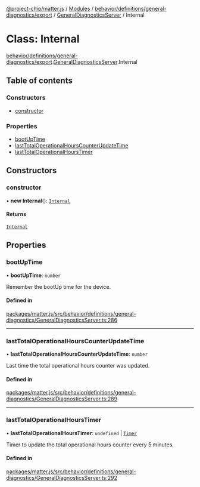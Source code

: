 [@project-chip/matter.js](../README.md) / [Modules](../modules.md) / [behavior/definitions/general-diagnostics/export](../modules/behavior_definitions_general_diagnostics_export.md) / [GeneralDiagnosticsServer](../modules/behavior_definitions_general_diagnostics_export.GeneralDiagnosticsServer.md) / Internal

# Class: Internal

[behavior/definitions/general-diagnostics/export](../modules/behavior_definitions_general_diagnostics_export.md).[GeneralDiagnosticsServer](../modules/behavior_definitions_general_diagnostics_export.GeneralDiagnosticsServer.md).Internal

## Table of contents

### Constructors

- [constructor](behavior_definitions_general_diagnostics_export.GeneralDiagnosticsServer.Internal.md#constructor)

### Properties

- [bootUpTime](behavior_definitions_general_diagnostics_export.GeneralDiagnosticsServer.Internal.md#bootuptime)
- [lastTotalOperationalHoursCounterUpdateTime](behavior_definitions_general_diagnostics_export.GeneralDiagnosticsServer.Internal.md#lasttotaloperationalhourscounterupdatetime)
- [lastTotalOperationalHoursTimer](behavior_definitions_general_diagnostics_export.GeneralDiagnosticsServer.Internal.md#lasttotaloperationalhourstimer)

## Constructors

### constructor

• **new Internal**(): [`Internal`](behavior_definitions_general_diagnostics_export.GeneralDiagnosticsServer.Internal.md)

#### Returns

[`Internal`](behavior_definitions_general_diagnostics_export.GeneralDiagnosticsServer.Internal.md)

## Properties

### bootUpTime

• **bootUpTime**: `number`

Remember the bootUp time for the device.

#### Defined in

[packages/matter.js/src/behavior/definitions/general-diagnostics/GeneralDiagnosticsServer.ts:286](https://github.com/project-chip/matter.js/blob/6d3b6a5d957d88a9231d6ecab4bb41f8133112be/packages/matter.js/src/behavior/definitions/general-diagnostics/GeneralDiagnosticsServer.ts#L286)

___

### lastTotalOperationalHoursCounterUpdateTime

• **lastTotalOperationalHoursCounterUpdateTime**: `number`

Last time the total operational hours counter was updated.

#### Defined in

[packages/matter.js/src/behavior/definitions/general-diagnostics/GeneralDiagnosticsServer.ts:289](https://github.com/project-chip/matter.js/blob/6d3b6a5d957d88a9231d6ecab4bb41f8133112be/packages/matter.js/src/behavior/definitions/general-diagnostics/GeneralDiagnosticsServer.ts#L289)

___

### lastTotalOperationalHoursTimer

• **lastTotalOperationalHoursTimer**: `undefined` \| [`Timer`](../interfaces/time_export.Timer.md)

Timer to update the total operational hours counter every 5 minutes.

#### Defined in

[packages/matter.js/src/behavior/definitions/general-diagnostics/GeneralDiagnosticsServer.ts:292](https://github.com/project-chip/matter.js/blob/6d3b6a5d957d88a9231d6ecab4bb41f8133112be/packages/matter.js/src/behavior/definitions/general-diagnostics/GeneralDiagnosticsServer.ts#L292)
